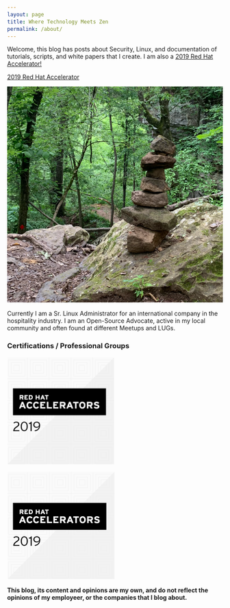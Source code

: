 ```yaml
---
layout: page
title: Where Technology Meets Zen
permalink: /about/
---
```


Welcome, this blog has posts about Security, Linux, and documentation of tutorials, scripts, and white papers that I create. I am also a <a href="https://access.redhat.com/accelerators" target="_blank"> 2019 Red Hat Accelerator!</a>

[2019 Red Hat Accelerator](https://access.redhat.com/accelerators)

![Zen Rocks](/images/zenRocks.png)

<p>
    Currently I am a Sr. Linux Administrator for an international company in the hospitality industry. I am an Open-Source Advocate, active in my local community and often found at different Meetups and LUGs.
</p>

### Certifications / Professional Groups
<p>
    <img src="/images/image1.png" width="250" height="250" />
</p>

![Red Hat Accelerators](/images/image1.png)

[//]: # (### More Information)

[//]: # (A place to include any other types of information that you'd like to include about yourself.)

**This blog, its content and opinions are my own, and do not reflect the opinions of my employeer, or the companies that I blog about.**
